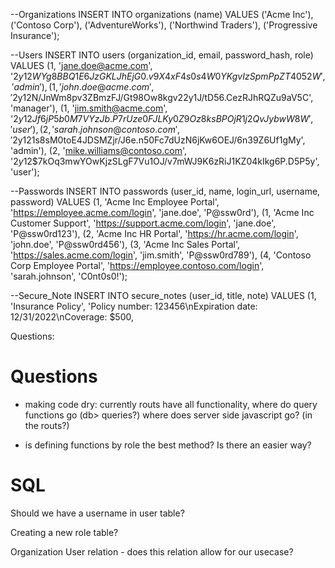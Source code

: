 --Organizations
INSERT INTO organizations (name)
VALUES ('Acme Inc'), ('Contoso Corp'), ('AdventureWorks'), ('Northwind Traders'), ('Progressive Insurance');

--Users
INSERT INTO users (organization_id, email, password_hash, role)
VALUES (1, 'jane.doe@acme.com', '$2y$12$WYg8BBQ1E6JzGKLJhEjG0.v9X4xF4s0s4W0YKgvIzSpmPpZT4052W', 'admin'),
       (1, 'john.doe@acme.com', '$2y$12$N/JnWm8pv3ZBmzFJ/Gt98Ow8kgv22y1J/tD56.CezRJhRQZu9aV5C', 'manager'),
       (1, 'jim.smith@acme.com', '$2y$12$Jf6jP5b0M7VYzJb.P7rUze0FJLKy0Z9Oz8ksBPOjR1j2QvJybwW8W', 'user'),
       (2, 'sarah.johnson@contoso.com', '$2y$12$1s8sM0toE4JDSMZjr/J6e.n50Fc7dUzN6jKw6OEJ/6n39Z6Uf1gMy', 'admin'),
       (2, 'mike.williams@contoso.com', '$2y$12$7kOq3mwYOwKjzSLgF7Vu1OJ/v7mWJ9K6zRiJ1KZ04kIkg6P.D5P5y', 'user');

--Passwords
INSERT INTO passwords (user_id, name, login_url, username, password)
VALUES (1, 'Acme Inc Employee Portal', 'https://employee.acme.com/login', 'jane.doe', 'P@ssw0rd'),
       (1, 'Acme Inc Customer Support', 'https://support.acme.com/login', 'jane.doe', 'P@ssw0rd123'),
       (2, 'Acme Inc HR Portal', 'https://hr.acme.com/login', 'john.doe', 'P@ssw0rd456'),
       (3, 'Acme Inc Sales Portal', 'https://sales.acme.com/login', 'jim.smith', 'P@ssw0rd789'),
       (4, 'Contoso Corp Employee Portal', 'https://employee.contoso.com/login', 'sarah.johnson', 'C0nt0s0!');


--Secure_Note
INSERT INTO secure_notes (user_id, title, note)
VALUES (1, 'Insurance Policy', 'Policy number: 123456\nExpiration date: 12/31/2022\nCoverage: $500,







Questions: 

Questions
=====

- making code dry: currently routs have all functionality, where do query functions go (db> queries?) where does server side javascript go? (in the routs?)

- is defining functions by role the best method? Is there an easier way?

SQL
====

Should we have a username in user table?

Creating a new role table?

Organization User relation - does this relation allow for our usecase?
